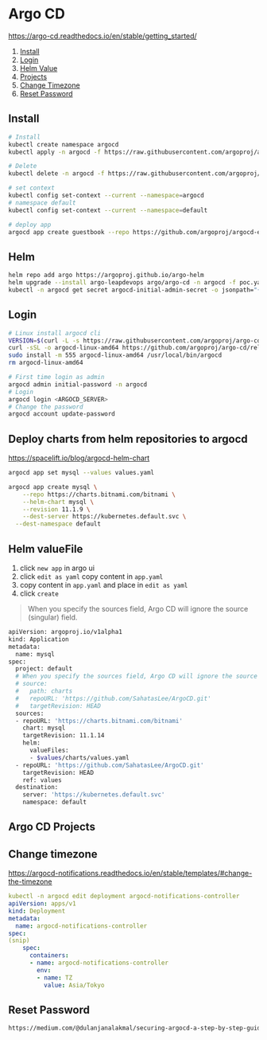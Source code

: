 # Argo CD

https://argo-cd.readthedocs.io/en/stable/getting_started/

1. [Install](#install)
2. [Login](#login)
3. [Helm Value](#helm-valuefile)
4. [Projects](#argo-cd-projects)
5. [Change Timezone](#change-timezone)
6. [Reset Password](#reset-password)

## Install

```bash
# Install
kubectl create namespace argocd
kubectl apply -n argocd -f https://raw.githubusercontent.com/argoproj/argo-cd/stable/manifests/ha/install.yaml

# Delete
kubectl delete -n argocd -f https://raw.githubusercontent.com/argoproj/argo-cd/stable/manifests/ha/install.yaml

# set context
kubectl config set-context --current --namespace=argocd
# namespace default
kubectl config set-context --current --namespace=default

# deploy app
argocd app create guestbook --repo https://github.com/argoproj/argocd-example-apps.git --path guestbook --dest-server https://kubernetes.default.svc --dest-namespace default
```

## Helm

```sh
helm repo add argo https://argoproj.github.io/argo-helm
helm upgrade --install argo-leapdevops argo/argo-cd -n argocd -f poc.yaml
kubectl -n argocd get secret argocd-initial-admin-secret -o jsonpath="{.data.password}" | base64 -d
```

## Login

```bash
# Linux install argocd cli
VERSION=$(curl -L -s https://raw.githubusercontent.com/argoproj/argo-cd/stable/VERSION)
curl -sSL -o argocd-linux-amd64 https://github.com/argoproj/argo-cd/releases/download/v$VERSION/argocd-linux-amd64
sudo install -m 555 argocd-linux-amd64 /usr/local/bin/argocd
rm argocd-linux-amd64

# First time login as admin
argocd admin initial-password -n argocd
# Login
argocd login <ARGOCD_SERVER>
# Change the password
argocd account update-password
```


## Deploy charts from helm repositories to argocd

https://spacelift.io/blog/argocd-helm-chart

```bash
argocd app set mysql --values values.yaml

argocd app create mysql \
	--repo https://charts.bitnami.com/bitnami \
	--helm-chart mysql \
	--revision 11.1.9 \
	--dest-server https://kubernetes.default.svc \
  --dest-namespace default
```

## Helm valueFile

1. click `new app` in argo ui
2. click `edit as yaml` copy content in `app.yaml`
3. copy content in `app.yaml` and place in `edit as yaml`
4. click `create`

> When you specify the sources field, Argo CD will ignore the source (singular) field.

```bash
apiVersion: argoproj.io/v1alpha1
kind: Application
metadata:
  name: mysql
spec:
  project: default
  # When you specify the sources field, Argo CD will ignore the source (singular) field.
  # source:
  #   path: charts
  #   repoURL: 'https://github.com/SahatasLee/ArgoCD.git'
  #   targetRevision: HEAD
  sources:
  - repoURL: 'https://charts.bitnami.com/bitnami'
    chart: mysql
    targetRevision: 11.1.14
    helm:
      valueFiles:
      - $values/charts/values.yaml
  - repoURL: 'https://github.com/SahatasLee/ArgoCD.git'
    targetRevision: HEAD
    ref: values
  destination:
    server: 'https://kubernetes.default.svc'
    namespace: default
```

## Argo CD Projects



## Change timezone

https://argocd-notifications.readthedocs.io/en/stable/templates/#change-the-timezone

```yml
kubectl -n argocd edit deployment argocd-notifications-controller
apiVersion: apps/v1
kind: Deployment
metadata:
  name: argocd-notifications-controller
spec:
(snip)
    spec:
      containers:
      - name: argocd-notifications-controller
        env:
        - name: TZ
          value: Asia/Tokyo
```

## Reset Password

```sh
https://medium.com/@dulanjanalakmal/securing-argocd-a-step-by-step-guide-to-resetting-admin-passwords-bb5236208a64
```
